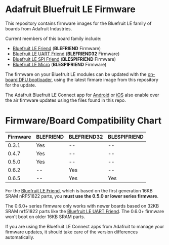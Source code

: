 Adafruit Bluefruit LE Firmware
==============================

This repository contains firmware images for the Bluefruit LE family of boards from Adafruit Industries.

Current members of this board family include:

- [Bluefruit LE Friend](https://www.adafruit.com/product/2267) (**BLEFRIEND** Firmware)
- [Bluefruit LE UART Friend](https://www.adafruit.com/product/2479) (**BLEFRIEND32** Firmware)
- [Bluefruit LE SPI Friend](https://www.adafruit.com/product/2633) (**BLESPIFRIEND** Firmware)
- [Bluefruit LE Micro](https://www.adafruit.com/product/2661) (**BLESPIFRIEND** Firmware)

The firmware on your Bluefruit LE modules can be updated with the [on-board DFU bootloader](https://learn.adafruit.com/introducing-adafruit-ble-bluetooth-low-energy-friend/field-updates), using the latest firmare image from this repository for the update.

The Adafruit Bluefruit LE Connect app for [Android](https://play.google.com/store/apps/details?id=com.adafruit.bluefruit.le.connect&hl=en_US) or [iOS](https://itunes.apple.com/app/adafruit-bluefruit-le-connect/id830125974?mt=8) also enable over the air firmware updates using the files found in this repo.

# Firmware/Board Compatibility Chart

Firmware  | BLEFRIEND  | BLEFRIEND32 | BLESPIFRIEND
--------- | ---------- | ----------- | ------------
0.3.1     | Yes        | --          | --
0.4.7     | Yes        | --          | --
0.5.0     | Yes        | --          | --
0.6.2     | --         | Yes         | --
0.6.5     | --         | Yes         | Yes

For the [Bluefruit LE Friend](https://www.adafruit.com/product/2267), which is based on the first generation 16KB SRAM nRF51822 parts, you **must use the 0.5.0 or lower series firmware**.

The 0.6.0+ series firmware only works with newer boards based on 32KB SRAM nrf51822 parts like the [Bluefruit LE UART Friend](https://www.adafruit.com/product/2479). The 0.6.0+ firmware won't boot on older 16KB SRAM parts.

If you are using the Bluefruit LE Connect apps from Adafruit to manage your firmware updates, it should take care of the version differences automatically.
